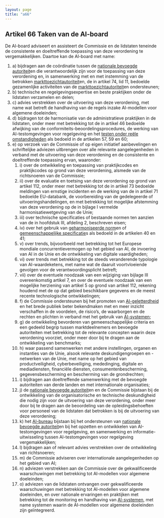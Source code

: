 ```yaml
---
layout: page
title: "a66"
---
```


## Artikel 66 Taken van de AI-board

De AI-board adviseert en assisteert de Commissie en de lidstaten teneinde de consistente en doeltreffende toepassing van deze verordening te vergemakkelijken. Daartoe kan de AI-board met name:
1. a) bijdragen aan de coördinatie tussen de [nationale bevoegde autoriteit](a3.md#^natbau)en die verantwoordelijk zijn voor de toepassing van deze verordening en, in samenwerking met en met instemming van de betrokken [markttoezichtautoriteit](a3.md#^mta)en, de in artikel 74, lid 11, bedoelde gezamenlijke activiteiten van de [markttoezichtautoriteit](a3.md#^mta)en ondersteunen;
2. b) technische en regelgevingsexpertise en beste praktijken onder de lidstaten verzamelen en delen;
3. c) advies verstrekken over de uitvoering van deze verordening, met name wat betreft de handhaving van de regels inzake AI-modellen voor algemene doeleinden;
4. d) bijdragen tot de harmonisatie van de administratieve praktijken in de lidstaten, onder meer met betrekking tot de in artikel 46 bedoelde afwijking van de conformiteits-beoordelingsprocedures, de werking van AI-testomgevingen voor regelgeving en het [testen onder reële omstandigheden](a3.md#^testreel) als bedoeld in de artikelen 57, 59 en 60;
5. e) op verzoek van de Commissie of op eigen initiatief aanbevelingen en schriftelijke adviezen uitbrengen over alle relevante aangelegenheden in verband met de uitvoering van deze verordening en de consistente en doeltreffende toepassing ervan, waaronder:
	1. i) over de ontwikkeling en toepassing van praktijkcodes en praktijkcodes op grond van deze verordening, alsmede van de richtsnoeren van de Commissie;
	2. ii) over de evaluatie en toetsing van deze verordening op grond van artikel 112, onder meer met betrekking tot de in artikel 73 bedoelde meldingen van ernstige incidenten en de werking van de in artikel 71 bedoelde EU-databank, de voorbereiding van de gedelegeerde of uitvoeringshandelingen, en met betrekking tot mogelijke afstemming van deze verordening op de in bijlage I vermelde harmonisatiewetgeving van de Unie;
	3. iii) over technische specificaties of bestaande normen ten aanzien van de in hoofdstuk III, afdeling 2, beschreven eisen;
	4. iv) over het gebruik van [geharmoniseerde norm](a3.md#^hnorm)en of [gemeenschappelijke specificatie](a3.md#^gespec)s als bedoeld in de artikelen 40 en 41;
	5. v) over trends, bijvoorbeeld met betrekking tot het Europese mondiale concurrentievermogen op het gebied van AI, de invoering van AI in de Unie en de ontwikkeling van digitale vaardigheden;
	6. vi) over trends met betrekking tot de steeds veranderende typologie van AI-waardeketens, met name wat de daaruit voortvloeiende gevolgen voor de verantwoordingsplicht betreft;
	7. vii) over de eventuele noodzaak van een wijziging van bijlage III overeenkomstig artikel 7, en over de eventuele noodzaak van een mogelijke herziening van artikel 5 op grond van artikel 112, rekening houdend met de op dat gebied beschikbare gegevens en de meest recente technologische ontwikkelingen;
	8. f) de Commissie ondersteunen bij het promoten van [AI-geletterdheid](a3.md#^aigell) en het brede publiek beter bekendmaken met en meer inzicht verschaffen in de voordelen, de risico’s, de waarborgen en de rechten en plichten in verband met het gebruik van [AI-systemen](a3.md#^ai-systeem);
	9. g) de ontwikkeling bevorderen van gemeenschappelijke criteria en een gedeeld begrip tussen marktdeelnemers en bevoegde autoriteiten met betrekking tot de relevante concepten waarin deze verordening voorziet, onder meer door bij te dragen aan de ontwikkeling van benchmarks;
	10. h) waar passend samenwerken met andere instellingen, organen en instanties van de Unie, alsook relevante deskundigengroepen en -netwerken van de Unie, met name op het gebied van productveiligheid, cyberbeveiliging, mededinging, digitale en mediadiensten, financiële diensten, consumentenbescherming, gegevensbescherming en bescherming van de grondrechten;
	11. i) bijdragen aan doeltreffende samenwerking met de bevoegde autoriteiten van derde landen en met internationale organisaties;
	12. j) de [nationale bevoegde autoriteit](a3.md#^natbau)en en de Commissie bijstaan bij de ontwikkeling van de organisatorische en technische deskundigheid die nodig zijn voor de uitvoering van deze verordening, onder meer door bij te dragen aan de beoordeling van de opleidingsbehoeften voor personeel van de lidstaten dat betrokken is bij de uitvoering van deze verordening;
	13. k) het [AI-bureau](a3.md#^aibur) bijstaan bij het ondersteunen van [nationale bevoegde autoriteit](a3.md#^natbau)en bij het opzetten en ontwikkelen van AI-testomgevingen voor regelgeving, en samenwerking en informatie-uitwisseling tussen AI-testomgevingen voor regelgeving vergemakkelijken;
	14. l) bijdragen aan of relevant advies verstrekken over de ontwikkeling van richtsnoeren;
	15. m) de Commissie adviseren over internationale aangelegenheden op het gebied van AI;
	16. n) adviezen verstrekken aan de Commissie over de gekwalificeerde waarschuwingen met betrekking tot AI-modellen voor algemene doeleinden;
	17. o) adviezen van de lidstaten ontvangen over gekwalificeerde waarschuwingen met betrekking tot AI-modellen voor algemene doeleinden, en over nationale ervaringen en praktijken met betrekking tot de monitoring en handhaving van [AI-systemen](a3.md#^ai-systeem), met name systemen waarin de AI-modellen voor algemene doeleinden zijn geïntegreerd.